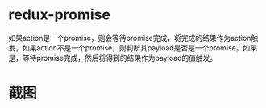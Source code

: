 # redux-promise

如果action是一个promise，则会等待promise完成，将完成的结果作为action触发，如果action不是一个promise，则判断其payload是否是一个promise，如果是，等待promise完成，然后将得到的结果作为payload的值触发。

# 截图
